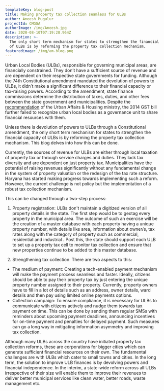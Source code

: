 ```yaml
---
templateKey: blog-post
title: Making property tax collection seamless for ULBs
author: Aneesh Mugulur
projectId: CMGGA
authorImage: /img/Aneesh.jpg
date: 2020-08-10T07:19:28.964Z
description: >-
  The only short term mechanism for states to strengthen the financial capacity
  of ULBs is by reforming the property tax collection mechanism.
featuredimage: /img/am-blog.png
---
```

Urban Local Bodies (ULBs), responsible for governing municipal areas, are financially constrained. They don’t have a sufficient source of revenue and are dependent on their respective state governments for funding. Although the 74th Constitutional amendment mandated the devolution of powers to ULBs, it didn’t make a significant difference to their financial capacity or tax-raising powers. According to the amendment, state finance commissions determine the distribution of taxes, duties, and other fees between the state government and municipalities. Despite the [recommendation](https://www.financialexpress.com/economy/25-30-of-states-share-in-gst-must-go-to-urban-local-bodies/79985/) of the Urban Affairs & Housing ministry, the 2014 GST bill further failed to recognize urban local bodies as a governance unit to share financial resources with them. 

Unless there is devolution of powers to ULBs through a Constitutional amendment, the only short term mechanism for states to strengthen the financial capacity of ULBs is by reforming the property tax collection mechanism. This blog delves into how this can be done. 

Currently, the sources of revenue for ULBs are either through local taxation of property tax or through service charges and duties. They lack tax diversity and are dependent on just property tax. Municipalities have the potential of raising revenues significantly without any fundamental change in the system of property valuation or the redesign of the tax rate structure. Haryana has started making progress towards implementing such a reform. However, the current challenge is not policy but the implementation of a robust tax collection mechanism. 

This can be changed through a two-step process:

1) Property registration: ULBs don't maintain a digitized version of all property details in the state. The first step would be to geotag every property in the municipal area. The outcome of such an exercise will be the creation of a master database with each property having a unique property number, with details like area, information about owner/s, tax rates along with the category of property such as commercial, residential and industrial . Post this, the state should support each ULB to set up a property tax cell to monitor tax collection and ensure that new properties continue to be added to this master database. 

2) Strengthening tax collection: There are two aspects to this: 

* The medium of payment: Creating a tech-enabled payment mechanism will make the payment process seamless and faster. Ideally, citizens should be able to pay their property tax by just entering the unique property number assigned to their property. Currently, property owners have to fill in a lot of details such as an address, owner details, ward details and then pay using limited online payments options.  
* Collection campaign: To ensure compliance, it is necessary for ULBs to communicate with citizens actively and nudge them towards tax payment on time. This can be done by sending them regular SMSs with reminders about upcoming payment deadlines, announcing incentives for on-time payment and penalties for delayed payment. Such measures can go a long way in mitigating information asymmetry and improving tax collection.

Although many ULBs across the country have initiated property tax collection reforms, these are corporations for bigger cities which can generate sufficient financial resources on their own. The fundamental challenges are with ULBs which cater to small towns and cities. In the long term, the solution to improve ULB finances is by devolving powers and financial independence. In the interim, a state-wide reform across all ULBs irrespective of their size will enable them to improve their revenues to deliver better municipal services like clean water, better roads, waste management etc.
